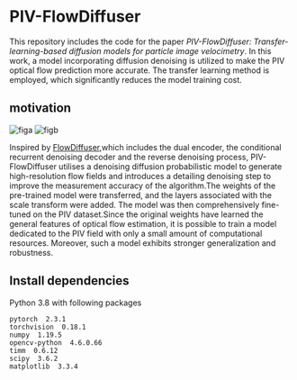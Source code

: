 # PIV-FlowDiffuser
This repository includes the code for the paper _PIV-FlowDiffuser: Transfer-learning-based diffusion models for particle image velocimetry_. In this work, a model incorporating diffusion denoising is utilized to make the PIV optical flow prediction more accurate. The transfer learning method is employed, which significantly reduces the model training cost.

## motivation
![figa](https://github.com/user-attachments/assets/f178ec91-4a1d-407b-93de-d60b50bdf03a)
![figb](https://github.com/user-attachments/assets/c84ef904-c024-4e85-a946-239f0de18049)

Inspired by [FlowDiffuser](https://github.com/LA30/FlowDiffuser),which includes the dual encoder, the conditional recurrent denoising decoder and the reverse denoising process, PIV-FlowDiffuser utilises a denoising diffusion probabilistic model to generate high-resolution flow fields and introduces a detailing denoising step to improve the measurement accuracy of the algorithm.The weights of the pre-trained model were transferred, and the layers associated with the scale transform were added. The model was then comprehensively fine-tuned on the PIV dataset.Since the original weights have learned the general features of optical flow estimation, it is possible to train a model dedicated to the PIV field with only a small amount of computational resources. Moreover, such a model exhibits stronger generalization and robustness.

## Install dependencies

Python 3.8 with following packages
```Shell
pytorch  2.3.1
torchvision  0.18.1
numpy  1.19.5
opencv-python  4.6.0.66
timm  0.6.12
scipy  3.6.2
matplotlib  3.3.4
```
